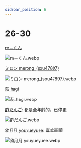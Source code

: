 ```yaml
---
sidebar_position: 6
---
```


# 26-30

[ｍ－くん](https://www.pixiv.net/users/899657/illustrations)

![ｍ－くん.webp](https://p.inari.site/usr/1818/68f5a1a4c0b26.webp)

[ミロン merong_(sou47897)](https://www.pixiv.net/users/4331651/illustrations)

![ミロン merong_(sou47897).webp](https://p.inari.site/usr/1818/68a6a830f3d73.webp)

[萩 hagi](https://www.pixiv.net/users/66371932/illustrations)

![萩_hagi.webp](https://p.inari.site/usr/1818/68a6a82fd9bfd.webp)

[酢だんご](https://x.com/_sudango/media): 都是全年龄的，已停更

![酢だんご.webp](https://p.inari.site/usr/1818/68ebb7cb8a43a.webp)

[幼月月 youyueyuee](https://www.pixiv.net/users/10344581/illustrations): 喜欢画脚

![幼月月 youyueyuee.webp](https://p.inari.site/usr/1818/68b4521d33789.webp)